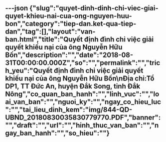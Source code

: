 ---json
{"slug":"quyet-dinh-dinh-chi-viec-giai-quyet-khieu-nai-cua-ong-nguyen-huu-bon","category":"tiep-dan.ket-qua-tiep-dan","tag":[],"layout":"van-ban.html","title":"Quyết định đình chỉ việc giải quyết khiếu nại của ông Nguyễn Hữu Bốn","description":"","date":"2018-08-31T00:00:00.000Z","so":"","permalink":"","trich_yeu":"Quyết định đình chỉ việc giải quyết khiếu nại của ông Nguyễn Hữu Bốn\nĐịa chỉ:Tổ DP1, TT Đức An, huyện Đắk Song, tỉnh Đắk Nông","co_quan_ban_hanh":"","linh_vuc":"","loai_van_ban":"","nguoi_ky":"","ngay_co_hieu_luc":"","tai_lieu_dinh_kem":"img/844-QD-UBND_20180830035830779770.PDF","banner":"","draft":"","url":"","hinh_thuc_van_ban":"","ngay_ban_hanh":"","so_hieu":""}
---
